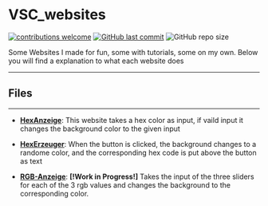 # **VSC_websites**

[![contributions welcome](https://img.shields.io/badge/contributions-welcome-brightgreen.svg?style=flat)](https://github.com/PhilRoli/demo_websites/pulls) [![GitHub last commit](https://img.shields.io/github/last-commit/philroli/demo_websites)](https://github.com/PhilRoli/demo_websites/pulls) ![GitHub repo size](https://img.shields.io/github/repo-size/philroli/demo_websites)

Some Websites I made for fun, some with tutorials, some on my own.
Below you will find a explanation to what each website does

---

## Files

---

- **[HexAnzeige](/HexAnzeige)**: This website takes a hex color as input, if vaild input it changes the background color to the given input

- **[HexErzeuger](/HexErzeuger)**: When the button is clicked, the background changes to a randome color, and the corresponding hex code is put above the button as text

- **[RGB-Anzeige](/RGB-Anzeige)**: **[!Work in Progress!]** Takes the input of the three sliders for each of the 3 rgb values and changes the background to the corresponding color.
